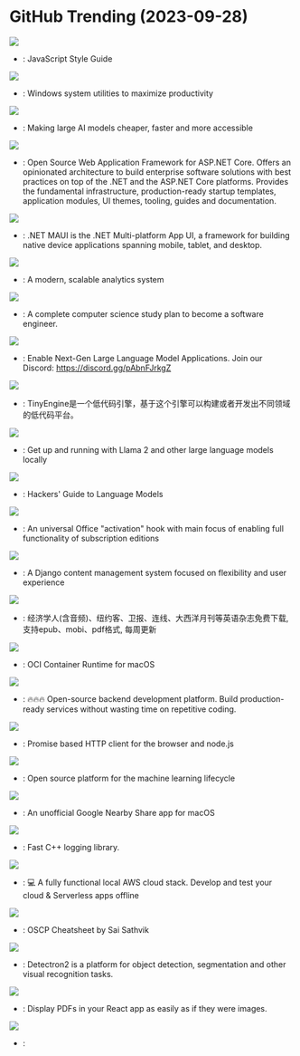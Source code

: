 # GitHub Trending (2023-09-28)

![](https://img.shields.io/badge/JavaScript-New%20461-green?style=flat-square&logo=appveyor)
- [](https://github.comundefined): JavaScript Style Guide

![](https://img.shields.io/badge/C%23-New%20237-green?style=flat-square&logo=appveyor)
- [](https://github.comundefined): Windows system utilities to maximize productivity

![](https://img.shields.io/badge/Python-New%20236-green?style=flat-square&logo=appveyor)
- [](https://github.comundefined): Making large AI models cheaper, faster and more accessible

![](https://img.shields.io/badge/C%23-New%20106-green?style=flat-square&logo=appveyor)
- [](https://github.comundefined): Open Source Web Application Framework for ASP.NET Core. Offers an opinionated architecture to build enterprise software solutions with best practices on top of the .NET and the ASP.NET Core platforms. Provides the fundamental infrastructure, production-ready startup templates, application modules, UI themes, tooling, guides and documentation.

![](https://img.shields.io/badge/C%23-New%2051-green?style=flat-square&logo=appveyor)
- [](https://github.comundefined): .NET MAUI is the .NET Multi-platform App UI, a framework for building native device applications spanning mobile, tablet, and desktop.

![](https://img.shields.io/badge/none-New%2079-green?style=flat-square&logo=appveyor)
- [](https://github.comundefined): A modern, scalable analytics system

![](https://img.shields.io/badge/none-New%20354-green?style=flat-square&logo=appveyor)
- [](https://github.comundefined): A complete computer science study plan to become a software engineer.

![](https://img.shields.io/badge/Jupyter%20Notebook-New%20267-green?style=flat-square&logo=appveyor)
- [](https://github.comundefined): Enable Next-Gen Large Language Model Applications. Join our Discord: https://discord.gg/pAbnFJrkgZ

![](https://img.shields.io/badge/Vue-New%2050-green?style=flat-square&logo=appveyor)
- [](https://github.comundefined): TinyEngine是一个低代码引擎，基于这个引擎可以构建或者开发出不同领域的低代码平台。

![](https://img.shields.io/badge/Go-New%2097-green?style=flat-square&logo=appveyor)
- [](https://github.comundefined): Get up and running with Llama 2 and other large language models locally

![](https://img.shields.io/badge/Jupyter%20Notebook-New%20193-green?style=flat-square&logo=appveyor)
- [](https://github.comundefined): Hackers' Guide to Language Models

![](https://img.shields.io/badge/C-New%2078-green?style=flat-square&logo=appveyor)
- [](https://github.comundefined): An universal Office "activation" hook with main focus of enabling full functionality of subscription editions

![](https://img.shields.io/badge/Python-New%2063-green?style=flat-square&logo=appveyor)
- [](https://github.comundefined): A Django content management system focused on flexibility and user experience

![](https://img.shields.io/badge/CSS-New%2094-green?style=flat-square&logo=appveyor)
- [](https://github.comundefined): 经济学人(含音频)、纽约客、卫报、连线、大西洋月刊等英语杂志免费下载,支持epub、mobi、pdf格式, 每周更新

![](https://img.shields.io/badge/Go-New%2022-green?style=flat-square&logo=appveyor)
- [](https://github.comundefined): OCI Container Runtime for macOS

![](https://img.shields.io/badge/TypeScript-New%2035-green?style=flat-square&logo=appveyor)
- [](https://github.comundefined): 🔥🔥🔥 Open-source backend development platform. Build production-ready services without wasting time on repetitive coding.

![](https://img.shields.io/badge/JavaScript-New%2055-green?style=flat-square&logo=appveyor)
- [](https://github.comundefined): Promise based HTTP client for the browser and node.js

![](https://img.shields.io/badge/Python-New%2013-green?style=flat-square&logo=appveyor)
- [](https://github.comundefined): Open source platform for the machine learning lifecycle

![](https://img.shields.io/badge/Swift-New%2046-green?style=flat-square&logo=appveyor)
- [](https://github.comundefined): An unofficial Google Nearby Share app for macOS

![](https://img.shields.io/badge/C%2B%2B-New%2020-green?style=flat-square&logo=appveyor)
- [](https://github.comundefined): Fast C++ logging library.

![](https://img.shields.io/badge/Python-New%2076-green?style=flat-square&logo=appveyor)
- [](https://github.comundefined): 💻 A fully functional local AWS cloud stack. Develop and test your cloud & Serverless apps offline

![](https://img.shields.io/badge/none-New%20151-green?style=flat-square&logo=appveyor)
- [](https://github.comundefined): OSCP Cheatsheet by Sai Sathvik

![](https://img.shields.io/badge/Python-New%20139-green?style=flat-square&logo=appveyor)
- [](https://github.comundefined): Detectron2 is a platform for object detection, segmentation and other visual recognition tasks.

![](https://img.shields.io/badge/TypeScript-New%2017-green?style=flat-square&logo=appveyor)
- [](https://github.comundefined): Display PDFs in your React app as easily as if they were images.

![](https://img.shields.io/badge/GDScript-New%2027-green?style=flat-square&logo=appveyor)
- [](https://github.comundefined): 


